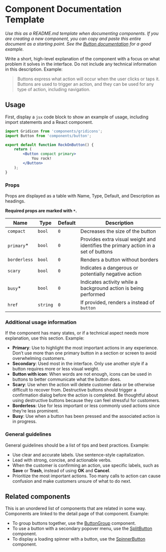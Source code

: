 # Component Documentation Template

_Use this as a README.md template when documenting components. If you are creating a new component, you can copy and paste this entire document as a starting point. See the [Button documentation](../design/buttons) for a good example._

Write a short, high-level explanation of the component with a focus on what problem it solves in the interface. Do not include any technical information in this description.
Example:

> Buttons express what action will occur when the user clicks or taps it. Buttons are used to trigger an action, and they can be used for any type of action, including navigation.

## Usage

First, display a `jsx` code block to show an example of usage, including import statements and a React component.

```jsx
import Gridicon from 'components/gridicons';
import Button from 'components/button';

export default function RockOnButton() {
	return (
		<Button compact primary>
			You rock!
		</Button>
	);
}
```

### Props

Props are displayed as a table with Name, Type, Default, and Description as headings.

**Required props are marked with `*`.**

| Name         | Type     | Default | Description                                                                        |
| ------------ | -------- | ------- | ---------------------------------------------------------------------------------- |
| `compact`    | `bool`   | `0`     | Decreases the size of the button                                                   |
| `primary`\*  | `bool`   | `0`     | Provides extra visual weight and identifies the primary action in a set of buttons |
| `borderless` | `bool`   | `0`     | Renders a button without borders                                                   |
| `scary`      | `bool`   | `0`     | Indicates a dangerous or potentially negative action                               |
| `busy`\*     | `bool`   | `0`     | Indicates activity while a background action is being performed                    |
| `href`       | `string` | `0`     | If provided, renders `a` instead of `button`                                       |

### Additional usage information

If the component has many states, or if a technical aspect needs more explanation, use this section. Example:

- **Primary**: Use to highlight the most important actions in any experience. Don’t use more than one primary button in a section or screen to avoid overwhelming customers.
- **Secondary**: Used most in the interface. Only use another style if a button requires more or less visual weight.
- **Button with icon**: When words are not enough, icons can be used in buttons to better communicate what the button does.
- **Scary**: Use when the action will delete customer data or be otherwise difficult to recover from. Destructive buttons should trigger a confirmation dialog before the action is completed. Be thoughtful about using destructive buttons because they can feel stressful for customers.
- **Borderless**: Use for less important or less commonly used actions since they’re less prominent.
- **Busy**: Use when a button has been pressed and the associated action is in progress.

### General guidelines

General guidelines should be a list of tips and best practices. Example:

- Use clear and accurate labels. Use sentence-style capitalization.
- Lead with strong, concise, and actionable verbs.
- When the customer is confirming an action, use specific labels, such as **Save** or **Trash**, instead of using **OK** and **Cancel**.
- Prioritize the most important actions. Too many calls to action can cause confusion and make customers unsure of what to do next.

## Related components

This is an unordered list of components that are related in some way. Components are linked to the detail page of that component. Example:

- To group buttons together, use the [ButtonGroup](./button-group) component.
- To use a button with a secondary popover menu, use the [SplitButton](./split-button) component.
- To display a loading spinner with a button, use the [SpinnerButton](../design/spinner-button) component.
